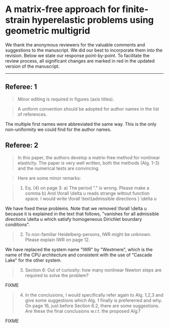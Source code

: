 # A matrix-free approach for finite-strain hyperelastic problems using geometric multigrid

We thank the anonymous reviewers for the valuable comments and suggestions to the manuscript. We did our best to incorporate them into the revision. Below we state our response point-by-point.
To facilitate the review process, all significant changes are marked in red in the updated version of the manuscript.

----


## Referee: 1

> Minor editing is required in figures (axis titles).


> A uniform convention should be adopted for author names in the list of references.

The multiple first names were abbreviated the same way. This is the only non-uniformity we could find for the author names.

## Referee: 2

> In this paper, the authors develop a matrix-free method for nonlinear elasticity. The paper is very well written, both the methods (Alg. 1-3) and the numerical tests are convincing.

> Here are some minor remarks:

> 1. Eq. (4) on page 3:
>  a) The period "." is wrong. Please make a comma
>  b) And \forall \delta u reads strange wittout function space. I would write \forall \text{admissible directions } \delta u

We have fixed these problems. Note that we removed \forall \delta u because it is explained in the text that follows, "vanishes for all admissible directions \delta u which satisfy homogeneous Dirichlet boundary conditions".

> 2. To non-familiar Heidelberg-persons, IWR might be unknown. Please explain IWR on page 12.

We have replaced the system name "IWR" by "Westmere", which is the name of the CPU architecture and consistent with the use of "Cascade Lake" for the other system.

> 3. Section 6: Out of curiosity: how many nonlinear Newton steps are required to solve the problem?

FIXME

> 4. In the conclusions, I would specifically refer again to Alg. 1,2,3 and give some suggestions which Alg. 1 finally is prefererred and why.
> On page 16, just before Section 6.2, there are some suggestions. Are these the final conclusions w.r.t. the proposed Alg.?

FIXME
